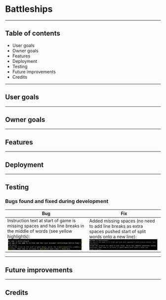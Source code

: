 # Battleships


<hr>

## Table of contents

- User goals
- Owner goals
- Features
- Deployment
- Testing
- Future improvements
- Credits

<hr>

## User goals


<hr>

## Owner goals


<hr>

## Features


<hr>

## Deployment


<hr>

## Testing
### Bugs found and fixed during development

| Bug | Fix |
| --- | --- |
| Instruction text at start of game is missing spaces and has line breaks in the middle of words (see yellow highlights): ![screenshot](documentation/testing/text-line-length.png) | Added missing spaces (no need to add line breaks as extra spaces pushed start of split words onto a new line): ![screenshot](documentation/testing/text-line-length-fixed.png) |

<hr>

## Future improvements


<hr>

## Credits
